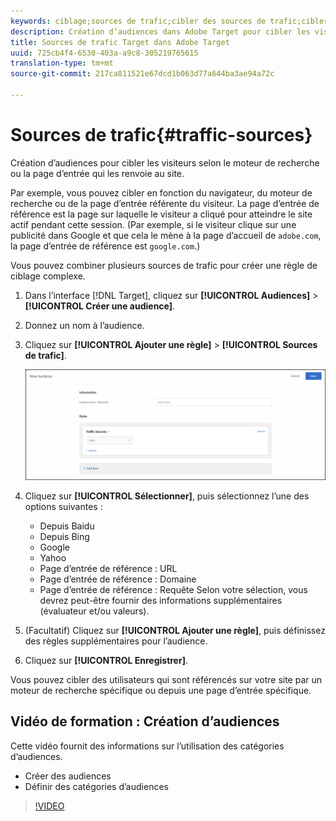 ```yaml
---
keywords: ciblage;sources de trafic;cibler des sources de trafic;cibler un moteur de recherche;moteur de recherche;page d’entrée;cibler une page d’entrée;page d’entrée de référence
description: Création d’audiences dans Adobe Target pour cibler les visiteurs en fonction du moteur de recherche ou de la page d’entrée qui les renvoie à votre site.
title: Sources de trafic Target dans Adobe Target
uuid: 725cb4f4-6530-403a-a9c8-305219765615
translation-type: tm+mt
source-git-commit: 217ca811521e67dcd1b063d77a644ba3ae94a72c

---
```



# Sources de trafic{#traffic-sources}

Création d’audiences pour cibler les visiteurs selon le moteur de recherche ou la page d’entrée qui les renvoie au site.

Par exemple, vous pouvez cibler en fonction du navigateur, du moteur de recherche ou de la page d’entrée référente du visiteur. La page d’entrée de référence est la page sur laquelle le visiteur a cliqué pour atteindre le site actif pendant cette session. (Par exemple, si le visiteur clique sur une publicité dans Google et que cela le mène à la page d’accueil de `adobe.com`, la page d’entrée de référence est `google.com`.)

Vous pouvez combiner plusieurs sources de trafic pour créer une règle de ciblage complexe.

1. Dans l’interface [!DNL Target], cliquez sur **[!UICONTROL Audiences]** &gt; **[!UICONTROL Créer une audience]**.
1. Donnez un nom à l’audience.
1. Cliquez sur **[!UICONTROL Ajouter une règle]** &gt; **[!UICONTROL Sources de trafic]**.

   ![](assets/target_traffic_source.png)

1. Cliquez sur **[!UICONTROL Sélectionner]**, puis sélectionnez l’une des options suivantes :

   * Depuis Baidu
   * Depuis Bing
   * Google
   * Yahoo
   * Page d’entrée de référence : URL
   * Page d’entrée de référence : Domaine
   * Page d’entrée de référence : Requête
   Selon votre sélection, vous devrez peut-être fournir des informations supplémentaires (évaluateur et/ou valeurs).

1. (Facultatif) Cliquez sur **[!UICONTROL Ajouter une règle]**, puis définissez des règles supplémentaires pour l’audience.
1. Cliquez sur **[!UICONTROL Enregistrer]**.

Vous pouvez cibler des utilisateurs qui sont référencés sur votre site par un moteur de recherche spécifique ou depuis une page d’entrée spécifique.

## Vidéo de formation : Création d’audiences

Cette vidéo fournit des informations sur l’utilisation des catégories d’audiences.

* Créer des audiences
* Définir des catégories d’audiences

>[!VIDEO](https://video.tv.adobe.com/v/17392?captions=fre_fr)
